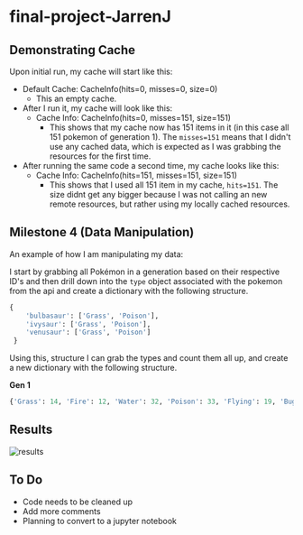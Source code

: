 # final-project-JarrenJ


Demonstrating Cache
---

Upon initial run, my cache will start like this:
- Default Cache: CacheInfo(hits=0, misses=0, size=0)
    - This an empty cache.
- After I run it, my cache will look like this:
    - Cache Info: CacheInfo(hits=0, misses=151, size=151)
        - This shows that my cache now has 151 items in it (in this case all 151 pokemon of generation 1). The `misses=151` means that I didn't use any cached data, which is expected as I was grabbing the resources for the first time.
- After running the same code a second time, my cache looks like this:
    - Cache Info: CacheInfo(hits=151, misses=151, size=151)
        - This shows that I used all 151 item in my cache, `hits=151`. The size didnt get any bigger because I was not calling an new remote resources, but rather using my locally cached resources.
    
Milestone 4 (Data Manipulation)
---
An example of how I am manipulating my data:

I start by grabbing all Pokémon in a generation based on their respective ID's and then drill down into the `type` object associated with the pokemon from the api and create a dictionary with the following structure.
```python
{
    'bulbasaur': ['Grass', 'Poison'], 
    'ivysaur': ['Grass', 'Poison'], 
    'venusaur': ['Grass', 'Poison'] 
 }
```
Using this, structure I can grab the types and count them all up, and create a new dictionary with the following structure.

**Gen 1**
```python
{'Grass': 14, 'Fire': 12, 'Water': 32, 'Poison': 33, 'Flying': 19, 'Bug': 12, 'Normal': 22, 'Ground': 14, 'Electric': 9, 'Dragon': 3, 'Ice': 5, 'Fairy': 5, 'Fighting': 8, 'Steel': 2, 'Psychic': 14, 'Rock': 11, 'Ghost': 3, 'Dark': 0}
```

Results
---

![results](https://github.com/jarrenj/final-project/blob/main/result/finalResults.png?raw=true)

To Do
---
* Code needs to be cleaned up
* Add more comments
* Planning to convert to a jupyter notebook